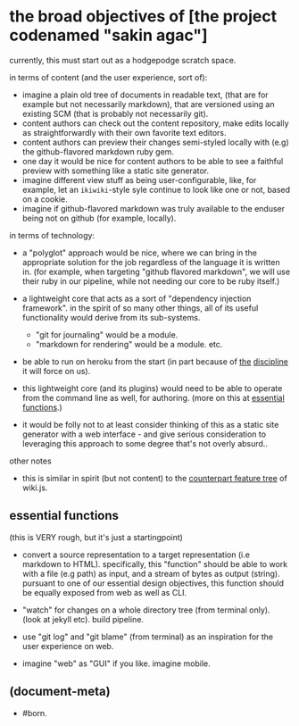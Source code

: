 # the broad objectives of [the project codenamed "sakin agac"]

currently, this must start out as a hodgepodge scratch space.

in terms of content (and the user experience, sort of):

  - imagine a plain old tree of documents in readable text, (that are for
    example but not necessarily markdown), that are versioned using an
    existing SCM (that is probably not necessarily git).
  - content authors can check out the content repository, make edits
    locally as straightforwardly with their own favorite text editors.
  - content authors can preview their changes semi-styled locally with
    (e.g) the github-flavored markdown ruby gem.
  - one day it would be nice for content authors to be able to see a
    faithful preview with something like a static site generator.
  - imagine different view stuff as being user-configurable, like, for
    example, let an `ikiwiki`-style syle continue to look like one or
    not, based on a cookie.
  - imagine if github-flavored markdown was truly available to the
    enduser being not on github (for example, locally).

in terms of technology:

  - a "polyglot" approach would be nice, where we can bring in the
    appropriate solution for the job regardless of the language it is
    written in. (for example, when targeting "github flavored markdown",
    we will use their ruby in our pipeline, while not needing our core
    to be ruby itself.)

  - a lightweight core that acts as a sort of "dependency injection
    framework". in the spirit of so many other things, all of its
    useful functionality would derive from its sub-systems.
      - "git for journaling" would be a module.
      - "markdown for rendering" would be a module. etc.

  - be able to run on heroku from the start (in part because of
    [the][heroku5] [discipline][heroku3] it will force on us).

  - this lightweight core (and its plugins) would need to be able to
    operate from the command line as well, for authoring. (more on
    this at [essential functions](#essential-functions).)

  - it would be folly not to at least consider thinking of this as
    a static site generator with a web interface - and give serious
    consideration to leveraging this approach to some degree that's
    not overly absurd..

other notes

  - this is similar in spirit (but not content) to the
    [counterpart feature tree][wikijs2] of wiki.js.




## <a name='essential-functions'></a>essential functions

(this is VERY rough, but it's just a startingpoint)

  - convert a source representation to a target representation (i.e
    markdown to HTML). specifically, this "function" should be able to
    work with a file (e.g path) as input, and a stream of bytes as output
    (string). pursuant to one of our essential design objectives, this
    function should be equally exposed from web as well as CLI.

  - "watch" for changes on a whole directory tree (from terminal only).
    (look at jekyll etc). build pipeline.

  - use "git log" and "git blame" (from terminal) as an inspiration for
    the user experience on web.

  - imagine "web" as "GUI" if you like. imagine mobile.




[wikijs2]: https://github.com/Requarks/wiki
[heroku5]: https://devcenter.heroku.com/articles/architecting-apps
[heroku3]: https://12factor.net/




## (document-meta)

  - #born.

